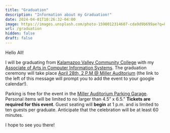 ```yaml
---
title: "Graduation"
description: "Information about my Graduation!" 
date: 2024-04-01T10:26:32-04:00
image: https://images.unsplash.com/photo-1590012314607-cda9d9b699ae?q=80&w=2071&auto=format&fit=crop&ixlib=rb-4.0.3&ixid=M3wxMjA3fDB8MHxwaG90by1wYWdlfHx8fGVufDB8fHx8fA%3D%3D
url: /graduation
hidden: false
draft: false
---
```


Hello All!

I will be graduating from [Kalamazoo Valley Community College](https://www.kvcc.edu/) with my [Associate of Arts in Computer Information Systems](https://www.kvcc.edu/programs/business/cis.php). The graduation ceremony will take place [April 28th, 2 P.M @ Miller Auditorium](https://calendar.google.com/calendar/event?action=TEMPLATE&tmeid=XzZrcTQ4Y3ExOGNwNDJiOWs2dDE0NGI5azY1MGphYmExNzBzazhiOWo2dDJqOGQyMTZzc2phZ2hnODQgam9zaHVhd2ludGVyc2Jyb3duQG0&tmsrc=joshuawintersbrown%40gmail.com) (the link to the left of this message will prompt you to add the event to your google calendar!).

Parking is free for the event in the [Miller Auditorium Parking Garage](https://www.google.com/maps/place/Parking+Structure+35,+Kalamazoo,+MI+49006/@42.2791082,-85.6179508,19z/). Personal items will be limited to no larger than 4.5” x 6.5.” **Tickets are required for this event**. Guest seating will **begin** at 1 p.m. and is limited to ten guests per graduate. Anticipate that the celebration will be at least 60 minutes.

I hope to see you there!

